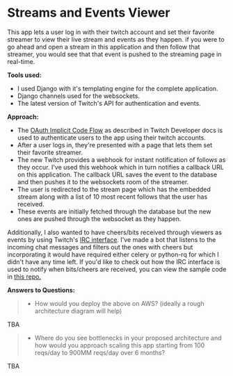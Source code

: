 # Streams and Events Viewer
This app lets a user log in with their twitch account and set their favorite streamer to view their live stream and events as they happen. if you were to go ahead and open a stream in this application and then follow that streamer, you would see that that event is pushed to the streaming page in real-time.

**Tools used:**
- I used Django with it's templating engine for the complete application.
- Django channels used for the websockets.
- The latest version of Twitch's API for authentication and events.

**Approach:**
- The [OAuth Implicit Code Flow](https://dev.twitch.tv/docs/authentication/getting-tokens-oauth/#oauth-implicit-code-flow)  as described in Twitch Developer docs is used to authenticate users to the app using their twitch accounts.
- After a user logs in, they're presented with a page that lets them set their favorite streamer.  
-  The new Twitch provides a webhook for instant notification of follows as they occur. I've used this webhook which in turn notifies a callback URL on this application. The callback URL saves the event to the database and then pushes it to the websockets room of the streamer.
- The user is redirected to the stream page which has the embedded stream along with a list of 10 most recent follows that the user has received. 
- These events are initially fetched through the database but the new ones are pushed through the websocket as they happen.

Additionally, I also wanted to have cheers/bits received through viewers as events by using Twitch's [IRC interface](https://dev.twitch.tv/docs/irc/). I've made a bot that listens to the incoming chat messages and filters out the ones with cheers but incorporating it would have required either celery or python-rq for which I didn't have any time left. If you'd like to check out how the IRC interface is used to notify when bits/cheers are received, you can view the sample code in [this repo.](https://github.com/saadullahaleem/twitch-chat-bot/blob/master/bot.py)

**Answers to Questions:**

> -   How would you deploy the above on AWS? (ideally a rough architecture diagram will help)

TBA

> -   Where do you see bottlenecks in your proposed architecture and how would you approach scaling this app starting from 100 reqs/day to 900MM reqs/day over 6 months?

TBA